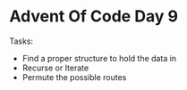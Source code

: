 Advent Of Code Day 9
====================

Tasks:
* Find a proper structure to hold the data in
* Recurse or Iterate
* Permute the possible routes
